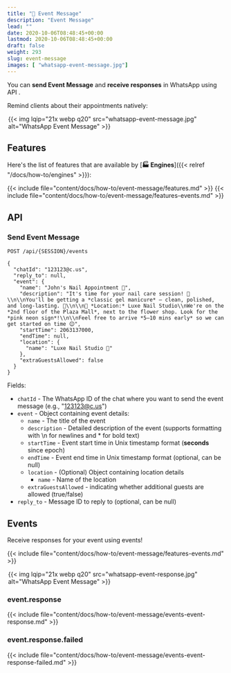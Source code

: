```yaml
---
title: "📅 Event Message"
description: "Event Message"
lead: ""
date: 2020-10-06T08:48:45+00:00
lastmod: 2020-10-06T08:48:45+00:00
draft: false
weight: 293
slug: event-message
images: [ "whatsapp-event-message.jpg"]
---
```

You can **send Event Message** and **receive responses** in WhatsApp using API .

Remind clients about their appointments natively:
<div style="width: 500px; max-width: 100%; margin: 0 auto;">
{{< img lqip="21x webp q20" src="whatsapp-event-message.jpg" alt="WhatsApp Event Message" >}}
</div>


## Features
Here's the list of features that are available by [**🏭 Engines**]({{< relref "/docs/how-to/engines" >}}):

{{< include file="content/docs/how-to/event-message/features.md" >}}
{{< include file="content/docs/how-to/event-message/features-events.md" >}}

## API

### Send Event Message
```http request
POST /api/{SESSION}/events
```

```jsonc { title="Body" }
{
  "chatId": "123123@c.us",
  "reply_to": null,
  "event": {
    "name": "John's Nail Appointment 💅",
    "description": "It's time for your nail care session! 🌟\\n\\nYou'll be getting a *classic gel manicure* – clean, polished, and long-lasting. 💖\\n\\n📍 *Location:* Luxe Nail Studio\\nWe're on the *2nd floor of the Plaza Mall*, next to the flower shop. Look for the *pink neon sign*!\\n\\nFeel free to arrive *5–10 mins early* so we can get started on time 😊",
    "startTime": 2063137000,
    "endTime": null,
    "location": {
      "name": "Luxe Nail Studio 💅"
    },
    "extraGuestsAllowed": false
  }
}
```

Fields:
- `chatId` - The WhatsApp ID of the chat where you want to send the event message (e.g., "123123@c.us")
- `event` - Object containing event details:
  - `name` - The title of the event
  - `description` - Detailed description of the event (supports formatting with \n for newlines and * for bold text)
  - `startTime` - Event start time in Unix timestamp format (**seconds** since epoch)
  - `endTime` - Event end time in Unix timestamp format (optional, can be null)
  - `location` - (Optional) Object containing location details 
    - `name` - Name of the location
  - `extraGuestsAllowed` - indicating whether additional guests are allowed (true/false)
- `reply_to` - Message ID to reply to (optional, can be null)


## Events
Receive responses for your event using events!

{{< include file="content/docs/how-to/event-message/features-events.md" >}}

<div style="width: 500px; max-width: 100%; margin: 0 auto;">
{{< img lqip="21x webp q20" src="whatsapp-event-response.jpg" alt="WhatsApp Event Message" >}}
</div>


### event.response

{{< include file="content/docs/how-to/event-message/events-event-response.md" >}}

### event.response.failed

{{< include file="content/docs/how-to/event-message/events-event-response-failed.md" >}}
